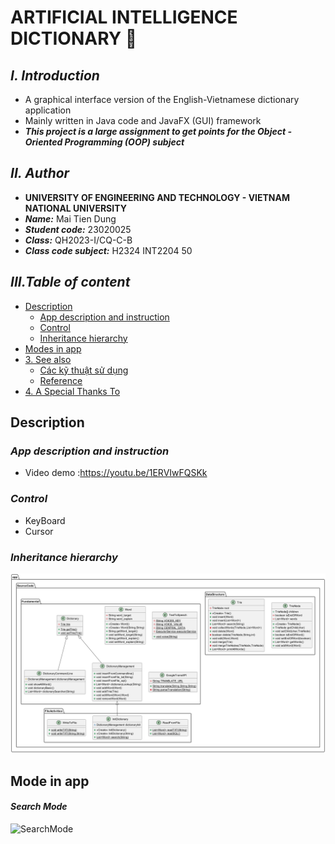# **ARTIFICIAL INTELLIGENCE DICTIONARY 🧠**

## ***I. Introduction***

+ A graphical interface version of the English-Vietnamese dictionary application
+ Mainly written in Java code and JavaFX (GUI) framework
+ ***This project is a large assignment to get points for the Object - Oriented Programming (OOP) subject***

## ***II. Author***

+ **UNIVERSITY OF ENGINEERING AND TECHNOLOGY - VIETNAM NATIONAL UNIVERSITY**
+ ***Name:*** Mai Tien Dung
+ ***Student code:*** 23020025
+ ***Class:*** QH2023-I/CQ-C-B
+ ***Class code subject:*** H2324 INT2204 50

## ***III.Table of content***

- [Description](#description)
    * [App description and instruction](#app-description-and-instruction)
    * [Control](#control)
    * [Inheritance hierarchy](#inheritance-hierarchy)
- [Modes in app](#modes-in-app)
- [3. See also](#see-also)
  * [Các kỹ thuật sử dụng](#các-kỹ-thuật-sử-dụng)
  * [Reference](#Reference)
- [4. A Special Thanks To](#a-special-thanks-to)

## **Description** 
### *App description and instruction* 

- Video demo :https://youtu.be/1ERVIwFQSKk
### *Control* 
- KeyBoard
- Cursor
### *Inheritance hierarchy*
![UML Diagram](UML.png)

## **Mode in app** 
#### *Search Mode*
![SearchMode](SearchMode.png)

    


